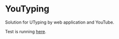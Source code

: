 YouTyping
=========

Solution for UTyping by web application and YouTube.

Test is running [here](http://hakatashi.com/test/youtyping/).
